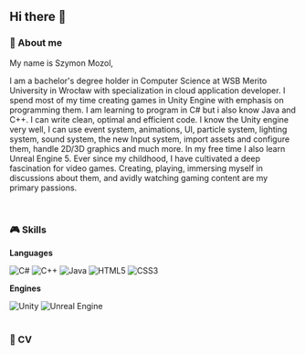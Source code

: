 ## Hi there :wave:
### :space_invader: About me

<p> My name is Szymon Mozol, </p>
<p> I am a bachelor's degree holder in Computer Science at WSB Merito University in Wrocław with specialization in cloud application developer. I spend most of my time creating games in Unity Engine with emphasis on programming them. I am learning to program in C# but i also know Java and C++. I can write clean, optimal and efficient code. I know the Unity engine very well, I can use event system, animations, UI, particle system, lighting system, sound system, the new Input system, import assets and configure them, handle 2D/3D graphics and much more. In my free time I also learn Unreal Engine 5. Ever since my childhood, I have cultivated a deep fascination for video games. Creating, playing, immersing myself in discussions about them, and avidly watching gaming content are my primary passions.</p>
<br>

### :video_game: Skills
**Languages** 

![C#](https://img.shields.io/badge/c%23-%23239120.svg?style=for-the-badge&logo=csharp&logoColor=white)
![C++](https://img.shields.io/badge/c++-%2300599C.svg?style=for-the-badge&logo=c%2B%2B&logoColor=white)
![Java](https://img.shields.io/badge/java-%23ED8B00.svg?style=for-the-badge&logo=openjdk&logoColor=white)
![HTML5](https://img.shields.io/badge/html5-%23E34F26.svg?style=for-the-badge&logo=html5&logoColor=white)
![CSS3](https://img.shields.io/badge/css3-%231572B6.svg?style=for-the-badge&logo=css3&logoColor=white)

**Engines** 

![Unity](https://img.shields.io/badge/unity-%23000000.svg?style=for-the-badge&logo=unity&logoColor=white)
![Unreal Engine](https://img.shields.io/badge/unrealengine-%23313131.svg?style=for-the-badge&logo=unrealengine&logoColor=white)
<br>
<br>

### :scroll: CV
<!--
**Mozikr/Mozikr** is a ✨ _special_ ✨ repository because its `README.md` (this file) appears on your GitHub profile.

Here are some ideas to get you started:

- 🔭 I’m currently working on ...
- 🌱 I’m currently learning ...
- 👯 I’m looking to collaborate on ...
- 🤔 I’m looking for help with ...
- 💬 Ask me about ...
- 📫 How to reach me: ...
- 😄 Pronouns: ...
- ⚡ Fun fact: ...
-->
